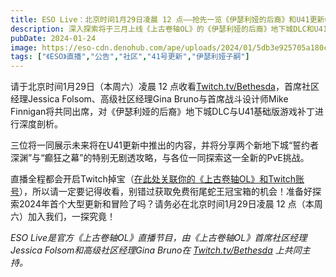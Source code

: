 ```yaml
---
title: ESO Live：北京时间1月29日凌晨 12 点——抢先一览《伊瑟利娅的后裔》和U41更新6
description: 深入探索将于三月上线《上古卷轴OL》的《伊瑟利娅的后裔》地下城DLC和U41更新。
pubDate: 2024-01-24
image: https://eso-cdn.denohub.com/ape/uploads/2024/01/5db3e925705a180ca60ffe82b23520d2.jpg
tags: ["《ESO》直播","公告","社区","41号更新","伊瑟利娅子嗣"]
---
```


请于北京时间1月29日（本周六）凌晨 12 点收看[Twitch.tv/Bethesda](https://www.twitch.tv/Bethesda)，首席社区经理Jessica
Folsom、高级社区经理Gina Bruno与首席战斗设计师Mike
Finnigan将共同出席，对《伊瑟利娅的后裔》地下城DLC与U41基础版游戏补丁进行深度剖析。

三位将一同展示未来将在U41更新中推出的内容，并将分享两个新地下城“誓约者深渊”与“癫狂之幕”的特别无剧透攻略，与各位一同探索这一全新的PvE挑战。

直播全程都会开启Twitch掉宝（[在此处关联你的《上古卷轴OL》和Twitch账号](https://help.elderscrollsonline.com/#zh-CN/answer/56542)），所以请一定要记得收看，别错过获取免费衔尾蛇王冠宝箱的机会！准备好探索2024年首个大型更新和冒险了吗？请务必在北京时间1月29日凌晨
12 点（本周六）加入我们，一探究竟！

_ESO Live是官方《上古卷轴OL》直播节目，由《上古卷轴OL》首席社区经理Jessica Folsom和高级社区经理Gina Bruno在_
[_Twitch.tv/Bethesda_](https://www.twitch.tv/bethesda) _上共同主持。_
